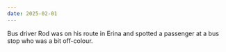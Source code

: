 ```yaml
---
date: 2025-02-01
---
```


Bus driver Rod was on his route in Erina and spotted a passenger at a bus stop who was a bit off-colour.